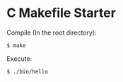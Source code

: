 # C Makefile Starter


Compile (In the root directory):

```
$ make
```

Execute: 

```
$ ./bin/hello
```
